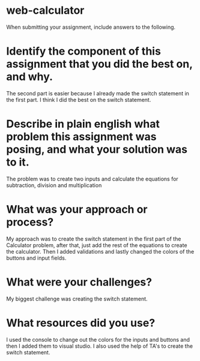 # web-calculator

When submitting your assignment, include answers to the following.

# Identify the component of this assignment that you did the best on, and why.
The second part is easier because I already made the switch statement in the first part. I think I did the best on the switch statement.

# Describe in plain english what problem this assignment was posing, and what your solution was to it.
The problem was to create two inputs and calculate the equations for subtraction, division and multiplication 

# What was your approach or process?
My approach was to create the switch statement in the first part of the Calculator problem, after that, just add the rest of the equations to create the calculator. Then I added validations and lastly changed the colors of the buttons and input fields.

# What were your challenges?
My biggest challenge was creating the switch statement. 

# What resources did you use?
I used the console to change out the colors for the inputs and buttons and then I added them to visual studio. I also used the help of TA's to create the switch statement. 
